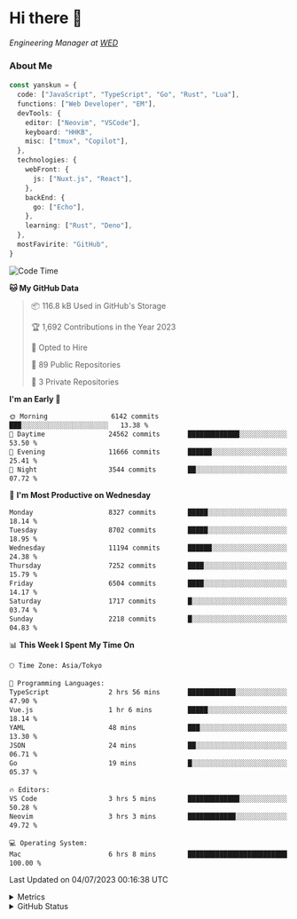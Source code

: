 # Hi there&nbsp;:wave:

<!-- ![Alt text](https://spotify-recently-played-readme.vercel.app/api?user=31kynbuubkiu3r4qh4hjuaglhfay) -->

_Engineering Manager at [WED](https://github.com/wedinc)_

### About Me

```ts
const yanskun = {
  code: ["JavaScript", "TypeScript", "Go", "Rust", "Lua"],
  functions: ["Web Developer", "EM"],
  devTools: {
    editor: ["Neovim", "VSCode"],
    keyboard: "HHKB",
    misc: ["tmux", "Copilot"],
  },
  technologies: {
    webFront: {
      js: ["Nuxt.js", "React"],
    },
    backEnd: {
      go: ["Echo"],
    },
    learning: ["Rust", "Deno"],
  },
  mostFavirite: "GitHub",
}
```

<!--START_SECTION:waka-->
![Code Time](http://img.shields.io/badge/Code%20Time-349%20hrs%2048%20mins-blue)

**🐱 My GitHub Data** 

> 📦 116.8 kB Used in GitHub's Storage 
 > 
> 🏆 1,692 Contributions in the Year 2023
 > 
> 💼 Opted to Hire
 > 
> 📜 89 Public Repositories 
 > 
> 🔑 3 Private Repositories 
 > 
**I'm an Early 🐤** 

```text
🌞 Morning                6142 commits        ███░░░░░░░░░░░░░░░░░░░░░░   13.38 % 
🌆 Daytime                24562 commits       █████████████░░░░░░░░░░░░   53.50 % 
🌃 Evening                11666 commits       ██████░░░░░░░░░░░░░░░░░░░   25.41 % 
🌙 Night                  3544 commits        ██░░░░░░░░░░░░░░░░░░░░░░░   07.72 % 
```
📅 **I'm Most Productive on Wednesday** 

```text
Monday                   8327 commits        █████░░░░░░░░░░░░░░░░░░░░   18.14 % 
Tuesday                  8702 commits        █████░░░░░░░░░░░░░░░░░░░░   18.95 % 
Wednesday                11194 commits       ██████░░░░░░░░░░░░░░░░░░░   24.38 % 
Thursday                 7252 commits        ████░░░░░░░░░░░░░░░░░░░░░   15.79 % 
Friday                   6504 commits        ████░░░░░░░░░░░░░░░░░░░░░   14.17 % 
Saturday                 1717 commits        █░░░░░░░░░░░░░░░░░░░░░░░░   03.74 % 
Sunday                   2218 commits        █░░░░░░░░░░░░░░░░░░░░░░░░   04.83 % 
```


📊 **This Week I Spent My Time On** 

```text
🕑︎ Time Zone: Asia/Tokyo

💬 Programming Languages: 
TypeScript               2 hrs 56 mins       ████████████░░░░░░░░░░░░░   47.90 % 
Vue.js                   1 hr 6 mins         █████░░░░░░░░░░░░░░░░░░░░   18.14 % 
YAML                     48 mins             ███░░░░░░░░░░░░░░░░░░░░░░   13.30 % 
JSON                     24 mins             ██░░░░░░░░░░░░░░░░░░░░░░░   06.71 % 
Go                       19 mins             █░░░░░░░░░░░░░░░░░░░░░░░░   05.37 % 

🔥 Editors: 
VS Code                  3 hrs 5 mins        █████████████░░░░░░░░░░░░   50.28 % 
Neovim                   3 hrs 3 mins        ████████████░░░░░░░░░░░░░   49.72 % 

💻 Operating System: 
Mac                      6 hrs 8 mins        █████████████████████████   100.00 % 
```


 Last Updated on 04/07/2023 00:16:38 UTC
<!--END_SECTION:waka-->

<details>
  <summary>Metrics</summary>
  <img src="https://github.com/yanskun/yanskun/blob/main/github-metrics.svg" alt="Metrics">
</details>

<details>
  <summary>GitHub Status</summary>
  <picture>
    <source media="(prefers-color-scheme: dark)" srcset="https://raw.githubusercontent.com/yanskun/yanskun/master/profile-summary-card-output/nord_dark/0-profile-details.svg">
   <img src="https://raw.githubusercontent.com/yanskun/yanskun/master/profile-summary-card-output/default/0-profile-details.svg">
  </picture>
  <br>
  <picture>
    <source media="(prefers-color-scheme: dark)" srcset="https://raw.githubusercontent.com/yanskun/yanskun/master/profile-summary-card-output/nord_dark/1-repos-per-language.svg">
   <img src="https://raw.githubusercontent.com/yanskun/yanskun/master/profile-summary-card-output/default/1-repos-per-language.svg">
  </picture>
  <picture>
    <source media="(prefers-color-scheme: dark)" srcset="https://raw.githubusercontent.com/yanskun/yanskun/master/profile-summary-card-output/nord_dark/2-most-commit-language.svg">
   <img src="https://raw.githubusercontent.com/yanskun/yanskun/master/profile-summary-card-output/default/2-most-commit-language.svg">
  </picture>
  <br>
  <picture>
    <source media="(prefers-color-scheme: dark)" srcset="https://raw.githubusercontent.com/yanskun/yanskun/master/profile-summary-card-output/nord_dark/3-stats.svg">
   <img src="https://raw.githubusercontent.com/yanskun/yanskun/master/profile-summary-card-output/default/3-stats.svg">
  </picture>
  <picture>
    <source media="(prefers-color-scheme: dark)" srcset="https://raw.githubusercontent.com/yanskun/yanskun/master/profile-summary-card-output/nord_dark/4-productive-time.svg">
   <img src="https://raw.githubusercontent.com/yanskun/yanskun/master/profile-summary-card-output/default/4-productive-time.svg">
  </picture>
</details>
